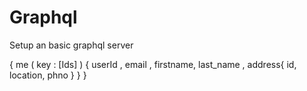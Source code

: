 # Graphql
Setup an basic graphql server 

{  me ( key : [Ids] ) { 
    userId , 
    email , 
    firstname, 
    last_name , 
    address{ 
        id, 
        location, 
        phno 
        } 
    } 
} 
